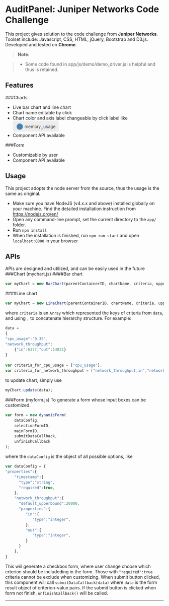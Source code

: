 AuditPanel: Juniper Networks Code Challenge
===================


This project gives solution to the code challenge from **Juniper Networks**. 
Toolset include: Javascript, CSS, HTML, jQuery, Bootstrap and D3.js.
Developed and tested on **Chrome**.

> **Note:**

> - Some code found in app/js/demo/demo_driver.js is helpful and thus is retained.

Features
-------------
###Charts
* Live bar chart and line chart
* Chart name editable by click
* Chart color and axis label changeable by click label like ![label](img/label.png "chart lahel")
* Component API available

###Form
* Customizable by user
* Component API available

Usage
-------------
This project adopts the node server from the source, thus the usage is the same as original.

* Make sure you have NodeJS (v4.x.x and above) installed globally on your machine. Find the detailed installation instruction from https://nodejs.org/en/ 
* Open any command-line prompt, set the current directory to the `app/` folder.
* Run `npm install`
* When the installation is finished, run `npm run start` and open `localhost:8000` in your browser


APIs
-------------
APIs are designed and utilized, and can be easily used in the future
###Chart (mychart.js)
####Bar chart
```javascript
var myChart = new BarChart(parentContainerID, chartName, criteria, upperBound);
```
####Line chart
```javascript
var myChart = new LineChart(parentContainerID, chartName, criteria, upperBound);
```
where `criteria` is an `Array` which represented the keys of criteria from `data`, and using `,` to concatenate hierarchy structure. For example:
```javascript
data = 
{
"cpu_usage":"0.35",
"network_throughput":
	{"in":6177,"out":14821}
}

var criteria_for_cpu_usage = ["cpu_usage"];
var criteria_for_network_throughput = ["network_throughput,in","network_throughput,out"];
```
to update chart, simply use
```javascript
myChart.update(data);
```

###Form (myform.js)
To generate a form whose input boxes can be customized.
```javascript
var form = new dynamicForm(
	dataConfig,
	selectionFormID,
	mainFormID, 
	submitDataCallback, 
	unfinishCallback
);
```
where the `dataConfig` is the object of all possible options, like
```javascript
var dataConfig = {
"properties":{
    "timestamp":{
      "type":"string",
      "required":true,
    },
    "network_throughput":{
      "default_upperbound":20000,
      "properties":{
         "in":{
            "type":"integer",
         },
         "out":{
            "type":"integer",
         }
      }
    },
}
```
This wiil generate a checkbox form, where user change choose which crterion should be includeding in the form. Those with `"required":true` criteria cannot be exclude when customizing.
When submit button clicked, this component will call `submitDataCallback(data)` where `data` is the form result object of criterion-value pairs. If the submit button is clicked when form not finish, `unfinishCallback()` will be called.

----------

